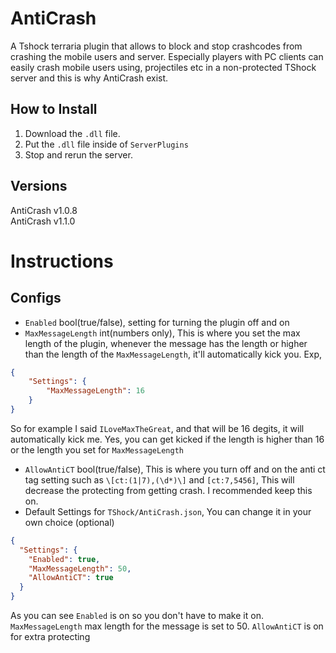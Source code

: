 # AntiCrash
A Tshock terraria plugin that allows to block and stop crashcodes from crashing the mobile users and server. Especially players with PC clients can easily crash mobile users using, projectiles etc in a non-protected TShock server and this is why AntiCrash exist.

## How to Install
1. Download the `.dll` file.
2. Put the `.dll` file inside of `ServerPlugins`
3. Stop and rerun the server.

## Versions
AntiCrash v1.0.8     
AntiCrash v1.1.0

# Instructions
## Configs
- `Enabled` bool(true/false), setting for turning the plugin off and on
- `MaxMessageLength` int(numbers only), This is where you set the max length of the plugin, whenever the message has the length or higher than the length of the `MaxMessageLength`, it'll automatically kick you. Exp,
```json
{
    "Settings": {
        "MaxMessageLength": 16
    }
}
```
So for example I said `ILoveMaxTheGreat`, and that will be 16 degits, it will automatically kick me. Yes, you can get kicked if the length is higher than 16 or the length you set for `MaxMessageLength`
- `AllowAntiCT` bool(true/false), This is where you turn off and on the anti ct tag setting such as `\[ct:(1|7),(\d*)\]` and `[ct:7,5456]`, This will decrease the protecting from getting crash. I recommended keep this on.
- Default Settings for `TShock/AntiCrash.json`, You can change it in your own choice (optional)
```json
{
  "Settings": {
    "Enabled": true,
    "MaxMessageLength": 50,
    "AllowAntiCT": true
  }
}
```
As you can see `Enabled` is on so you don't have to make it on. `MaxMessageLength` max length for the message is set to 50. `AllowAntiCT` is on for extra protecting





